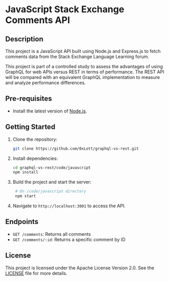 # JavaScript Stack Exchange Comments API

## Description

This project is a JavaScript API built using Node.js and Express.js to fetch comments data from the Stack Exchange Language Learning forum.

This project is part of a controlled study to assess the advantages of using GraphQL for web APIs versus REST in terms of performance. The REST API will be compared with an equivalent GraphQL implementation to measure and analyze performance differences.

## Pre-requisites

- Install the latest version of [Node.js](https://nodejs.org/en/).

## Getting Started

1. Clone the repository:

   ```bash
   git clone https://github.com/0xLott/graphql-vs-rest.git
   ```

2. Install dependencies:

   ```bash
   cd graphql-vs-rest/code/javascript
   npm install
   ```

3. Build the project and start the server:

   ```bash
    # On /code/javascript directory
    npm start
   ```

4. Navigate to `http://localhost:3001` to access the API.

## Endpoints

- `GET /comments`: Returns all comments
- `GET /comments/:id`: Returns a specific comment by ID

## License

This project is licensed under the Apache License
Version 2.0. See the [LICENSE](https://github.com/0xLott/graphql-vs-rest/blob/main/LICENSE) file for more details.

